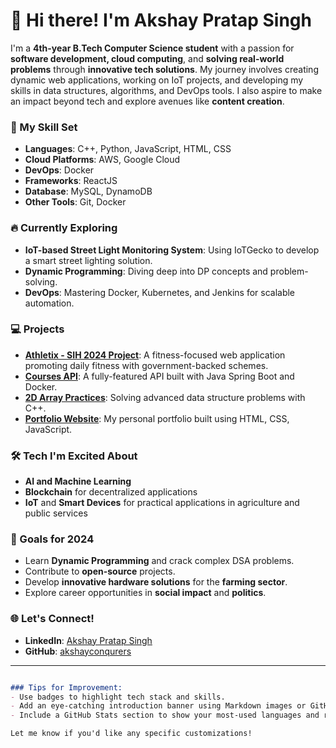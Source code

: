 # 👋 Hi there! I'm Akshay Pratap Singh

I'm a **4th-year B.Tech Computer Science student** with a passion for **software development, cloud computing**, and **solving real-world problems** through **innovative tech solutions**. My journey involves creating dynamic web applications, working on IoT projects, and developing my skills in data structures, algorithms, and DevOps tools. I also aspire to make an impact beyond tech and explore avenues like
**content creation**.

### 🚀 My Skill Set
- **Languages**: C++, Python, JavaScript, HTML, CSS
- **Cloud Platforms**: AWS, Google Cloud
- **DevOps**: Docker
- **Frameworks**: ReactJS
- **Database**: MySQL, DynamoDB
- **Other Tools**: Git, Docker

### 🔥 Currently Exploring
- **IoT-based Street Light Monitoring System**: Using IoTGecko to develop a smart street lighting solution.
- **Dynamic Programming**: Diving deep into DP concepts and problem-solving.
- **DevOps**: Mastering Docker, Kubernetes, and Jenkins for scalable automation.

### 💻 Projects
- **[Athletix - SIH 2024 Project](https://github.com/akshayconqurers/athletix)**: A fitness-focused web application promoting daily fitness with government-backed schemes.
- **[Courses API](https://github.com/akshayconqurers/courses-api)**: A fully-featured API built with Java Spring Boot and Docker.
- **[2D Array Practices](https://github.com/akshayconqurers/2D-array-practice)**: Solving advanced data structure problems with C++.
- **[Portfolio Website](https://github.com/akshayconqurers/portfolio)**: My personal portfolio built using HTML, CSS, JavaScript.

### 🛠️ Tech I'm Excited About
- **AI and Machine Learning**
- **Blockchain** for decentralized applications
- **IoT** and **Smart Devices** for practical applications in agriculture and public services

### 🎯 Goals for 2024
- Learn **Dynamic Programming** and crack complex DSA problems.
- Contribute to **open-source** projects.
- Develop **innovative hardware solutions** for the **farming sector**.
- Explore career opportunities in **social impact** and **politics**.

### 🌐 Let's Connect!
- **LinkedIn**: [Akshay Pratap Singh](https://www.linkedin.com/in/akshay-pratap-singh-a309b8250)
- **GitHub**: [akshayconqurers](https://github.com/akshayconqurers)

---

```markdown

### Tips for Improvement:
- Use badges to highlight tech stack and skills.
- Add an eye-catching introduction banner using Markdown images or GitHub's custom emoji.
- Include a GitHub Stats section to show your most-used languages and recent contributions.

Let me know if you'd like any specific customizations!
